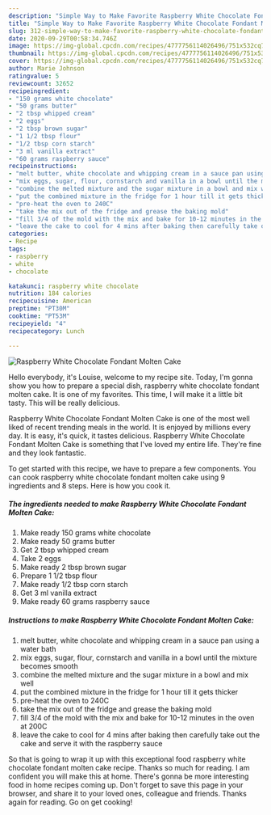 ```yaml
---
description: "Simple Way to Make Favorite Raspberry White Chocolate Fondant Molten Cake"
title: "Simple Way to Make Favorite Raspberry White Chocolate Fondant Molten Cake"
slug: 312-simple-way-to-make-favorite-raspberry-white-chocolate-fondant-molten-cake
date: 2020-09-29T00:58:34.746Z
image: https://img-global.cpcdn.com/recipes/4777756114026496/751x532cq70/raspberry-white-chocolate-fondant-molten-cake-recipe-main-photo.jpg
thumbnail: https://img-global.cpcdn.com/recipes/4777756114026496/751x532cq70/raspberry-white-chocolate-fondant-molten-cake-recipe-main-photo.jpg
cover: https://img-global.cpcdn.com/recipes/4777756114026496/751x532cq70/raspberry-white-chocolate-fondant-molten-cake-recipe-main-photo.jpg
author: Marie Johnson
ratingvalue: 5
reviewcount: 32652
recipeingredient:
- "150 grams white chocolate"
- "50 grams butter"
- "2 tbsp whipped cream"
- "2 eggs"
- "2 tbsp brown sugar"
- "1 1/2 tbsp flour"
- "1/2 tbsp corn starch"
- "3 ml vanilla extract"
- "60 grams raspberry sauce"
recipeinstructions:
- "melt butter, white chocolate and whipping cream in a sauce pan using a water bath"
- "mix eggs, sugar, flour, cornstarch and vanilla in a bowl until the mixture becomes smooth"
- "combine the melted mixture and the sugar mixture in a bowl and mix well"
- "put the combined mixture in the fridge for 1 hour till it gets thicker"
- "pre-heat the oven to 240C"
- "take the mix out of the fridge and grease the baking mold"
- "fill 3/4 of the mold with the mix and bake for 10-12 minutes in the oven at 200C"
- "leave the cake to cool for 4 mins after baking then carefully take out the cake and serve it with the raspberry sauce"
categories:
- Recipe
tags:
- raspberry
- white
- chocolate

katakunci: raspberry white chocolate 
nutrition: 184 calories
recipecuisine: American
preptime: "PT30M"
cooktime: "PT53M"
recipeyield: "4"
recipecategory: Lunch

---
```



![Raspberry White Chocolate Fondant Molten Cake](https://img-global.cpcdn.com/recipes/4777756114026496/751x532cq70/raspberry-white-chocolate-fondant-molten-cake-recipe-main-photo.jpg)

Hello everybody, it's Louise, welcome to my recipe site. Today, I'm gonna show you how to prepare a special dish, raspberry white chocolate fondant molten cake. It is one of my favorites. This time, I will make it a little bit tasty. This will be really delicious.

Raspberry White Chocolate Fondant Molten Cake is one of the most well liked of recent trending meals in the world. It is enjoyed by millions every day. It is easy, it's quick, it tastes delicious. Raspberry White Chocolate Fondant Molten Cake is something that I've loved my entire life. They're fine and they look fantastic.




To get started with this recipe, we have to prepare a few components. You can cook raspberry white chocolate fondant molten cake using 9 ingredients and 8 steps. Here is how you cook it.

<!--inarticleads1-->

##### The ingredients needed to make Raspberry White Chocolate Fondant Molten Cake:

1. Make ready 150 grams white chocolate
1. Make ready 50 grams butter
1. Get 2 tbsp whipped cream
1. Take 2 eggs
1. Make ready 2 tbsp brown sugar
1. Prepare 1 1/2 tbsp flour
1. Make ready 1/2 tbsp corn starch
1. Get 3 ml vanilla extract
1. Make ready 60 grams raspberry sauce




<!--inarticleads2-->

##### Instructions to make Raspberry White Chocolate Fondant Molten Cake:

1. melt butter, white chocolate and whipping cream in a sauce pan using a water bath
1. mix eggs, sugar, flour, cornstarch and vanilla in a bowl until the mixture becomes smooth
1. combine the melted mixture and the sugar mixture in a bowl and mix well
1. put the combined mixture in the fridge for 1 hour till it gets thicker
1. pre-heat the oven to 240C
1. take the mix out of the fridge and grease the baking mold
1. fill 3/4 of the mold with the mix and bake for 10-12 minutes in the oven at 200C
1. leave the cake to cool for 4 mins after baking then carefully take out the cake and serve it with the raspberry sauce




So that is going to wrap it up with this exceptional food raspberry white chocolate fondant molten cake recipe. Thanks so much for reading. I am confident you will make this at home. There's gonna be more interesting food in home recipes coming up. Don't forget to save this page in your browser, and share it to your loved ones, colleague and friends. Thanks again for reading. Go on get cooking!
